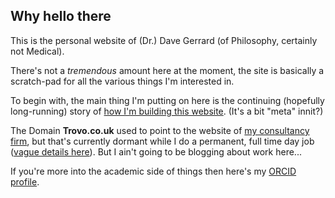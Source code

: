 ## Why hello there

This is the personal website of (Dr.) Dave Gerrard (of Philosophy, certainly not Medical).

There's not a _tremendous_ amount here at the moment, the site is basically a scratch-pad for all the various things I'm interested in.

To begin with, the main thing I'm putting on here is the continuing (hopefully long-running) story of [how I'm building this website](Articles/BuildingThisWebsite). (It's a bit "meta" innit?)

The Domain __Trovo.co.uk__ used to point to the website of [my consultancy firm](https://find-and-update.company-information.service.gov.uk/company/06396653), but that's currently dormant while I do a permanent, full time day job ([vague details here](https://www.linkedin.com/in/dave-gerrard-a806411/)). But I ain't going to be blogging about work here...

If you're more into the academic side of things then here's my [ORCID profile](https://orcid.org/0000-0002-5659-4720).